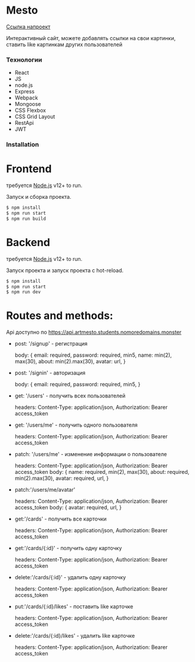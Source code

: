 # Mesto

[Ссылка напроект](https://artmesto.students.nomoredomains.monster/)

Интерактивный сайт, можете добавлять ссылки на свои картинки, ставить like картинкам других пользователей

### Teхнологии

* React
* JS
* node.js
* Express
* Webpack
* Mongoose
* CSS Flexbox
* CSS Grid Layout
* RestApi
* JWT

### Installation

# Frontend
требуется [Node.js](https://nodejs.org/) v12+ to run.

Запуск и сборка проекта.

```sh
$ npm install
$ npm run start
$ npm run build
```

# Backend
требуется [Node.js](https://nodejs.org/) v12+ to run.

Запуск проекта и запуск проекта с hot-reload.

```sh
$ npm install
$ npm run start
$ npm run dev
```

# Routes and methods:
Api доступно по https://api.artmesto.students.nomoredomains.monster

* post: '/signup' - регистрация
  
  body: {
  email: required,
  password: required, min5,
  name: min(2), max(30),
  about: min(2).max(30),
  avatar: url,
  }


* post: '/signin' - авторизация
  
  body: {
  email: required,
  password: required, min5,
  }


* get: '/users' - получить всех пользователей
  
  headers:
  Content-Type: application/json,
  Authorization: Bearer access_token


* get: '/users/me' - получить одного пользователя
  
  headers:
  Content-Type: application/json,
  Authorization: Bearer access_token


* patch: '/users/me' - изменение информации о пользователе
  
  headers:
  Content-Type: application/json,
  Authorization: Bearer access_token
  body: {
  name: required, min(2), max(30),
  about: required, min(2).max(30),
  avatar: required, url,
  }


* patch:'/users/me/avatar'
  
  headers:
  Content-Type: application/json,
  Authorization: Bearer access_token
  body: {
  avatar: required, url,
  }


* get:'/cards' - получить все карточки
  
  headers:
  Content-Type: application/json,
  Authorization: Bearer access_token


* get:'/cards/{:id}' - получить одну карточку
  
  headers:
  Content-Type: application/json,
  Authorization: Bearer access_token


* delete:'/cards/{:id}' - удалить одну карточку
  
  headers:
  Content-Type: application/json,
  Authorization: Bearer access_token


* put:'/cards/{:id}/likes' - поставить like карточке
  
  headers:
  Content-Type: application/json,
  Authorization: Bearer access_token


* delete:'/cards/{:id}/likes' - удалить like карточке
  
  headers:
  Content-Type: application/json,
  Authorization: Bearer access_token
